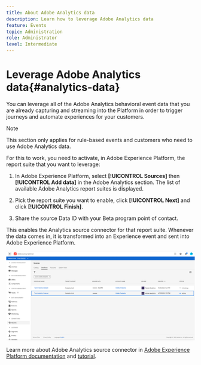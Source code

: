 ```yaml
---
title: About Adobe Analytics data
description: Learn how to leverage Adobe Analytics data
feature: Events
topic: Administration
role: Administrator
level: Intermediate
---
```

# Leverage Adobe Analytics data{#analytics-data}

You can leverage all of the Adobe Analytics behavioral event data that you are already capturing and streaming into the Platform in order to trigger journeys and automate experiences for your customers.

>[!NOTE]
>
>This section only applies for rule-based events and customers who need to use Adobe Analytics data.

For this to work, you need to activate, in Adobe Experience Platform, the report suite that you want to leverage:

1. In Adobe Experience Platform, select **[!UICONTROL Sources]** then **[!UICONTROL Add data]** in the Adobe Analytics section. The list of available Adobe Analytics report suites is displayed.

1. Pick the report suite you want to enable, click **[!UICONTROL Next]** and click **[!UICONTROL Finish]**. 

1. Share the source Data ID with your Beta program point of contact. 

This enables the Analytics source connector for that report suite. Whenever the data comes in, it is transformed into an Experience event and sent into Adobe Experience Platform. 

![](../assets/jo-event9.png)

Learn more about Adobe Analytics source connector in  [Adobe Experience Platform documentation](https://experienceleague.adobe.com/docs/experience-platform/sources/connectors/adobe-applications/analytics.html) and [tutorial](https://experienceleague.adobe.com/docs/experience-platform/sources/ui-tutorials/create/adobe-applications/analytics.html).
